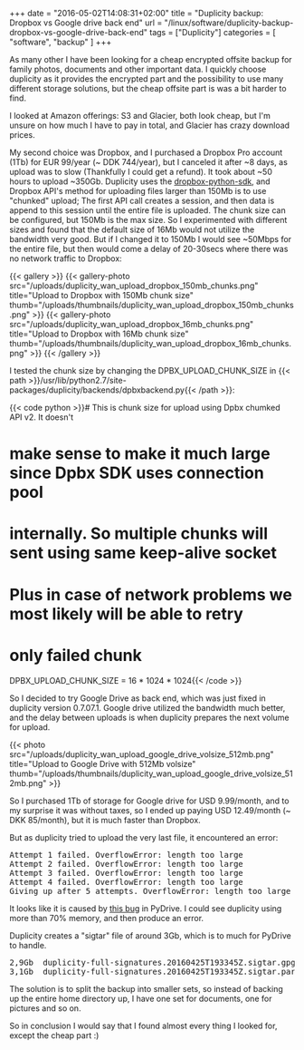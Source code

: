 +++
date = "2016-05-02T14:08:31+02:00"
title = "Duplicity backup: Dropbox vs Google drive back end"
url = "/linux/software/duplicity-backup-dropbox-vs-google-drive-back-end"
tags = ["Duplicity"]
categories = [
"software",
"backup"
]
+++

As many other I have been looking for a cheap encrypted offsite backup for family photos, documents and other important data. I quickly choose duplicity as it provides the encrypted part and the possibility to use many different storage solutions, but the cheap offsite part is was a bit harder to find.<!--more-->

I looked at Amazon offerings: S3 and Glacier, both look cheap, but I'm unsure on how much I have to pay in total, and Glacier has crazy download prices.

My second choice was Dropbox, and I purchased a Dropbox Pro account (1Tb) for EUR 99/year (~ DDK 744/year), but I canceled it after ~8 days, as upload was to slow (Thankfully I could get a refund). It took about ~50 hours to upload ~350Gb. Duplicity uses the [dropbox-python-sdk](https://github.com/dropbox/dropbox-sdk-python/), and Dropbox API's method for uploading files larger than 150Mb is to use "chunked" upload; The first API call creates a session, and then data is append to this session until the entire file is uploaded. The chunk size can be configured, but 150Mb is the max size. So I experimented with different sizes and found that the default size of 16Mb would not utilize the bandwidth very good. But if I changed it to 150Mb I would see ~50Mbps for the entire file, but then would come a delay of 20-30secs where there was no network traffic to Dropbox:

{{< gallery >}}
{{< gallery-photo src="/uploads/duplicity_wan_upload_dropbox_150mb_chunks.png" title="Upload to Dropbox with 150Mb chunk size" thumb="/uploads/thumbnails/duplicity_wan_upload_dropbox_150mb_chunks.png" >}}
{{< gallery-photo src="/uploads/duplicity_wan_upload_dropbox_16mb_chunks.png" title="Upload to Dropbox with 16Mb chunk size" thumb="/uploads/thumbnails/duplicity_wan_upload_dropbox_16mb_chunks.png" >}}
{{< /gallery >}}

I tested the chunk size by changing the DPBX_UPLOAD_CHUNK_SIZE in {{< path >}}/usr/lib/python2.7/site-packages/duplicity/backends/dpbxbackend.py{{< /path >}}:

{{< code python >}}# This is chunk size for upload using Dpbx chumked API v2. It doesn't
# make sense to make it much large since Dpbx SDK uses connection pool
# internally. So multiple chunks will sent using same keep-alive socket
# Plus in case of network problems we most likely will be able to retry
# only failed chunk
DPBX_UPLOAD_CHUNK_SIZE = 16 * 1024 * 1024{{< /code >}}

So I decided to try Google Drive as back end, which was just fixed in duplicity version 0.7.07.1. Google drive utilized the bandwidth much better, and the delay between uploads is when duplicity prepares the next volume for upload.

{{< photo src="/uploads/duplicity_wan_upload_google_drive_volsize_512mb.png" title="Upload to Google Drive with 512Mb volsize" thumb="/uploads/thumbnails/duplicity_wan_upload_google_drive_volsize_512mb.png" >}}

So I purchased 1Tb of storage for Google drive for USD 9.99/month, and to my surprise it was without taxes, so I ended up paying USD 12.49/month (~ DKK 85/month), but it is much faster than Dropbox.

But as duplicity tried to upload the very last file, it encountered an error:

<pre>Attempt 1 failed. OverflowError: length too large
Attempt 2 failed. OverflowError: length too large
Attempt 3 failed. OverflowError: length too large
Attempt 4 failed. OverflowError: length too large
Giving up after 5 attempts. OverflowError: length too large</pre>

It looks like it is caused by [this bug](https://github.com/googledrive/PyDrive/issues/27) in PyDrive. I could see duplicity using more than 70% memory, and then produce an error.

Duplicity creates a "sigtar" file of around 3Gb, which is to much for PyDrive to handle.

<pre>2,9Gb  duplicity-full-signatures.20160425T193345Z.sigtar.gpg
3,1Gb  duplicity-full-signatures.20160425T193345Z.sigtar.part</pre>

The solution is to split the backup into smaller sets, so instead of backing up the entire home directory up, I have one set for documents, one for pictures and so on.

So in conclusion I would say that I found almost every thing I looked for, except the cheap part :)
